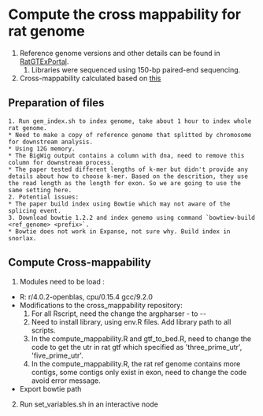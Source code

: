 # Compute the cross mappability for rat genome
1. Reference genome versions and other details can be found in [RatGTExPortal](https://ratgtex.org/about/).
	1. Libraries were sequenced using 150-bp paired-end sequencing. 
2. Cross-mappability calculated based on [this](https://github.com/battle-lab/crossmap)
## Preparation of files
	1. Run gem_index.sh to index genome, take about 1 hour to index whole rat genome.
	* Need to make a copy of reference genome that splitted by chromosome for downstream analysis.
	* Using 12G memory.
	* The BigWig output contains a column with dna, need to remove this column for downstream process.
	* The paper tested different lengths of k-mer but didn't provide any details about how to choose k-mer. Based on the descrition, they use the read length as the length for exon. So we are going to use the same setting here.
	2. Potential issues:
	* The paper build index using Bowtie which may not aware of the splicing event.
	3. Download bowtie 1.2.2 and index genemo using command `bowtiew-build <ref_genome> <prefix>`.
	* Bowtie does not work in Expanse, not sure why. Build index in snorlax.
## Compute Cross-mappability 
1. Modules need to be load :
* R: r/4.0.2-openblas, cpu/0.15.4  gcc/9.2.0
* Modifications to the cross_mappability repository:
	1. For all Rscript, need the change the argpharser - to --
	2. Need to install library, using env.R files. Add library path to all scripts.
	3. In the compute_mappability.R and gtf_to_bed.R, need to  change the code to get the utr in rat gtf which specified as 'three_prime_utr', 'five_prime_utr'.
	4. In the compute_mappability.R, the rat ref genome contains more contigs, some contigs only exist in exon, need to change the code avoid error message.
* Export bowtie path

2. Run set_variables.sh in an interactive node 
